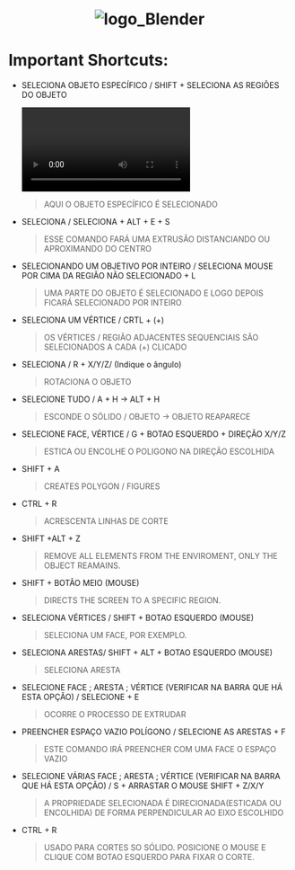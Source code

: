 <h1 align="center"><img  alt="logo_Blender"  src="https://user-images.githubusercontent.com/59892368/108612678-aa6fb380-73c9-11eb-8e5c-37e31d7c9256.png"></img> </h1>

<h1> Important Shortcuts: </h1>

<ul>
  
  
   <li>
  SELECIONA OBJETO ESPECÍFICO /  SHIFT + SELECIONA AS REGIÕES DO OBJETO
  
  
  
   <video  alt="gif_"  src="https://user-images.githubusercontent.com/59892368/116322089-b729d280-a791-11eb-80d9-a2a1cace330c.mp4"></video>
  
    
> AQUI O OBJETO ESPECÍFICO É SELECIONADO
  </li>
  
  
  <li>
  SELECIONA /  SELECIONA + ALT + E + S
    
> ESSE COMANDO FARÁ UMA EXTRUSÃO DISTANCIANDO OU APROXIMANDO DO CENTRO
  </li>
  
  
   <li>
  SELECIONANDO UM OBJETIVO POR INTEIRO /  SELECIONA   MOUSE POR CIMA DA REGIÃO NÃO SELECIONADO + L
    
> UMA PARTE DO OBJETO É SELECIONADO E LOGO DEPOIS FICARÁ SELECIONADO POR INTEIRO
  </li>
  
  
  <li>
  SELECIONA UM VÉRTICE /  CRTL + (+)
    
> OS VÉRTICES / REGIÃO ADJACENTES SEQUENCIAIS SÃO SELECIONADOS A CADA (+) CLICADO
  </li>
  
   <li>
  SELECIONA /  R + X/Y/Z/  (Indique o ângulo)
    
> ROTACIONA O OBJETO 
  </li>
  
  
  <li>
  SELECIONE TUDO /  A + H   ->   ALT + H
    
> ESCONDE O SÓLIDO / OBJETO  -> OBJETO REAPARECE
  </li>
  
   <li>
  SELECIONE FACE, VÉRTICE  / G + BOTAO ESQUERDO + DIREÇÃO X/Y/Z
    
> ESTICA OU ENCOLHE O POLIGONO NA DIREÇÃO ESCOLHIDA
  </li>
  
  
  
  <li>
  SHIFT + A 
    
>CREATES POLYGON / FIGURES
  </li>
  
  

  <li>
   CTRL + R
    
> ACRESCENTA LINHAS DE CORTE
  </li>
  
  
   <li>
  
   SHIFT +ALT + Z
    
>REMOVE ALL ELEMENTS FROM THE ENVIROMENT, ONLY THE OBJECT REAMAINS. 
  </li>
  
  
   <li>
  
   SHIFT + BOTÃO MEIO (MOUSE)
    
> DIRECTS THE SCREEN TO A SPECIFIC REGION.
  </li>
  
  
  <li>
  
  SELECIONA VÉRTICES /  SHIFT + BOTAO ESQUERDO (MOUSE) 
    
> SELECIONA UM FACE, POR EXEMPLO.
  </li>
  
   <li>
  
  SELECIONA ARESTAS/  SHIFT + ALT + BOTAO ESQUERDO (MOUSE) 
    
> SELECIONA ARESTA
  </li>
  
  
  
   
  <li>
  
  SELECIONE FACE ; ARESTA ; VÉRTICE (VERIFICAR NA BARRA QUE HÁ ESTA OPÇÃO) / SELECIONE +  E
    
> OCORRE O PROCESSO DE EXTRUDAR
  </li>
  
  <li>
  
  PREENCHER ESPAÇO VAZIO POLÍGONO / SELECIONE AS ARESTAS + F
    
> ESTE COMANDO IRÁ PREENCHER COM UMA FACE O ESPAÇO VAZIO
  </li>
  
  
  <li>
  
  SELECIONE VÁRIAS FACE ; ARESTA ; VÉRTICE (VERIFICAR NA BARRA QUE HÁ ESTA OPÇÃO) /  S + ARRASTAR O MOUSE  SHIFT + Z/X/Y
    
> A PROPRIEDADE SELECIONADA É DIRECIONADA(ESTICADA OU ENCOLHIDA) DE FORMA PERPENDICULAR AO EIXO ESCOLHIDO
  </li>
  
  
   <li>
  
   CTRL + R 
    
> USADO PARA CORTES SO SÓLIDO. POSICIONE O MOUSE E CLIQUE COM BOTAO ESQUERDO PARA FIXAR O CORTE.
  </li>
  
 
  
 </ul>
